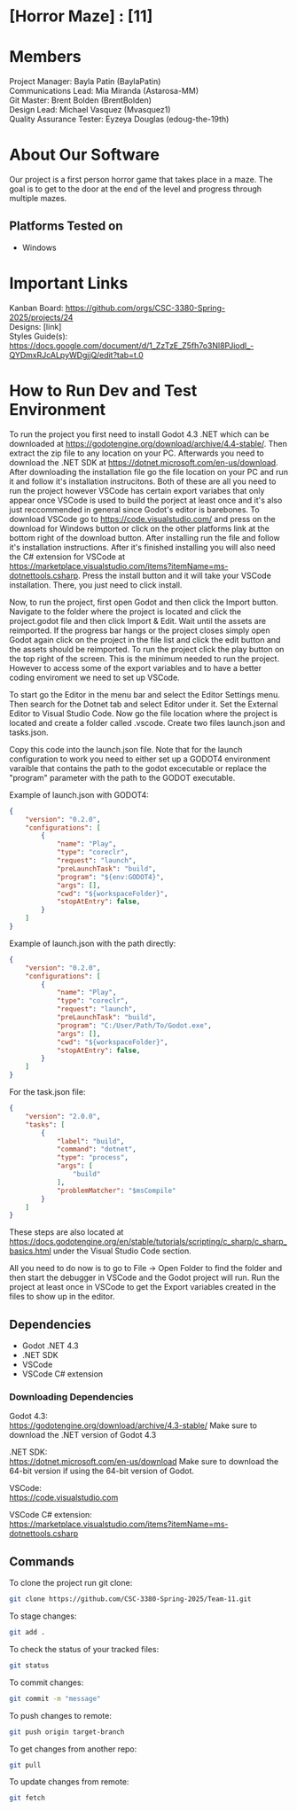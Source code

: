# [Horror Maze] : [11]
# Members
Project Manager: Bayla Patin (BaylaPatin)\
Communications Lead: Mia Miranda (Astarosa-MM)\
Git Master: Brent Bolden (BrentBolden)\
Design Lead: Michael Vasquez (Mvasquez1)\
Quality Assurance Tester: Eyzeya Douglas (edoug-the-19th)

# About Our Software
Our project is a first person horror game that takes place in a maze. The goal is to get to the door at the end of the level and progress through multiple mazes.
## Platforms Tested on
- Windows
# Important Links
Kanban Board: https://github.com/orgs/CSC-3380-Spring-2025/projects/24 \
Designs: [link]\
Styles Guide(s): https://docs.google.com/document/d/1_ZzTzE_Z5fh7o3Nl8PJiodl_-QYDmxRJcALpyWDgjjQ/edit?tab=t.0

# How to Run Dev and Test Environment
To run the project you first need to install Godot 4.3 .NET which can be downloaded at https://godotengine.org/download/archive/4.4-stable/. Then extract the zip file to any location on your PC. 
Afterwards you need to download the .NET SDK at https://dotnet.microsoft.com/en-us/download. After downloading the installation file go the file location on your PC and run it and follow it's installation instrucitons. Both of these are all you need to run the project however VSCode has certain export variabes that only appear once VSCode is used to build the porject at least once and it's also just reccommended in general since Godot's editor is barebones. 
To download VSCode go to https://code.visualstudio.com/ and press on the download for Windows button or click on the other platforms link at the bottom right of the download button. After installing run the file and follow it's installation instructions. After it's finished installing you will also need the C# extension for VSCode at https://marketplace.visualstudio.com/items?itemName=ms-dotnettools.csharp. Press the install button and it will take your VSCode installation. There, you just need to click install.

Now, to run the project, first open Godot and then click the Import button. Navigate to the folder where the project is located and click the project.godot file and then click Import & Edit. Wait until the assets are reimported. If the progress bar hangs or the project closes simply open Godot again click on the project in the file list and click the edit button and the assets should be reimported. To run the project click the play button on the top right of the screen. This is the minimum needed to run the project. However to access some of the export variables and to have a better coding enviroment we need to set up VSCode.

To start go the Editor in the menu bar and select the Editor Settings menu. Then search for the Dotnet tab and select Editor under it. Set the External Editor to Visual Studio Code. Now go the file location where the project is located and create a folder called .vscode. Create two files launch.json and tasks.json.

Copy this code into the launch.json file. Note that for the launch configuration to work you need to either set up a GODOT4 environment varaible that contains the path to the godot excecutable or replace the "program" parameter with the path to the GODOT executable.

Example of launch.json with GODOT4:
```json
{
    "version": "0.2.0",
    "configurations": [
        {
            "name": "Play",
            "type": "coreclr",
            "request": "launch",
            "preLaunchTask": "build",
            "program": "${env:GODOT4}",
            "args": [],
            "cwd": "${workspaceFolder}",
            "stopAtEntry": false,
        }
    ]
}
```
Example of launch.json with the path directly:

```json
{
    "version": "0.2.0",
    "configurations": [
        {
            "name": "Play",
            "type": "coreclr",
            "request": "launch",
            "preLaunchTask": "build",
            "program": "C:/User/Path/To/Godot.exe",
            "args": [],
            "cwd": "${workspaceFolder}",
            "stopAtEntry": false,
        }
    ]
}
```

For the task.json file:
```json
{
    "version": "2.0.0",
    "tasks": [
        {
            "label": "build",
            "command": "dotnet",
            "type": "process",
            "args": [
                "build"
            ],
            "problemMatcher": "$msCompile"
        }
    ]
}
```
These steps are also located at https://docs.godotengine.org/en/stable/tutorials/scripting/c_sharp/c_sharp_basics.html under the Visual Studio Code section.

All you need to do now is to go to File -> Open Folder to find the folder and then start the debugger in VSCode and the Godot project will run. Run the project at least once in VSCode to get the Export variables created in the files to show up in the editor.

## Dependencies
- Godot .NET 4.3 
- .NET SDK
- VSCode
- VSCode C# extension
### Downloading Dependencies
Godot 4.3:\
https://godotengine.org/download/archive/4.3-stable/
Make sure to download the .NET version of Godot 4.3 

.NET SDK:\
https://dotnet.microsoft.com/en-us/download
Make sure to download the 64-bit version if using the 64-bit version of Godot.

VSCode: \
https://code.visualstudio.com 

VSCode C# extension: \
https://marketplace.visualstudio.com/items?itemName=ms-dotnettools.csharp
## Commands

To clone the project run git clone:
```sh
git clone https://github.com/CSC-3380-Spring-2025/Team-11.git
```
To stage changes:
```sh
git add .
```
To check the status of your tracked files:
```sh
git status
```
To commit changes:
```sh
git commit -m "message"
```
To push changes to remote:
```sh
git push origin target-branch
```
To get changes from another repo:
```sh
git pull
```
To update changes from remote:
```sh
git fetch
```


